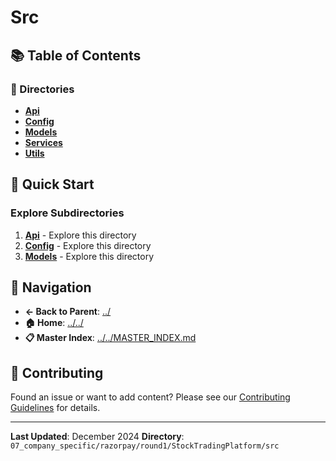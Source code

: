 # Src

## 📚 Table of Contents

### 📁 Directories

- **[Api](api/)**
- **[Config](config/)**
- **[Models](models/)**
- **[Services](services/)**
- **[Utils](utils/)**

## 🚀 Quick Start

### Explore Subdirectories
1. **[Api](api/)** - Explore this directory
1. **[Config](config/)** - Explore this directory
1. **[Models](models/)** - Explore this directory

## 🔗 Navigation

- **← Back to Parent**: [../](../)
- **🏠 Home**: [../../](../..)
- **📋 Master Index**: [../../MASTER_INDEX.md](../..MASTER_INDEX.md)

## 🤝 Contributing

Found an issue or want to add content? Please see our [Contributing Guidelines](../../CONTRIBUTING.md) for details.

---

**Last Updated**: December 2024
**Directory**: `07_company_specific/razorpay/round1/StockTradingPlatform/src`
